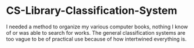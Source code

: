 # CS-Library-Classification-System
I needed a method to organize my various computer books, nothing I know of or was able to search for works. The general classification systems are too vague to be of practical use because of how intertwined everything is.
